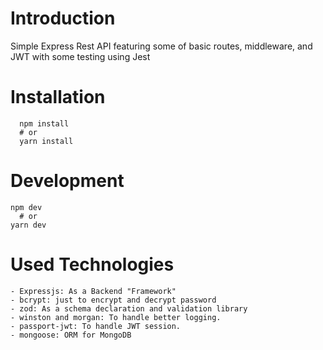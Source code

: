 # Introduction

Simple Express Rest API featuring some of basic routes, middleware, and JWT with some testing using Jest

# Installation
```shell
  npm install
  # or
  yarn install
```

# Development
```shell
npm dev
  # or
yarn dev
```

# Used Technologies

```
- Expressjs: As a Backend "Framework"
- bcrypt: just to encrypt and decrypt password
- zod: As a schema declaration and validation library
- winston and morgan: To handle better logging.
- passport-jwt: To handle JWT session.
- mongoose: ORM for MongoDB
```
